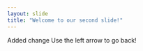 ```yaml
---
layout: slide
title: "Welcome to our second slide!"
---
```

Added change
Use the left arrow to go back!
